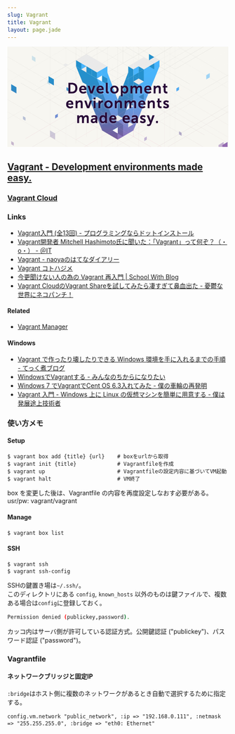 ```yaml
---
slug: Vagrant
title: Vagrant
layout: page.jade
---
```


![Vagrant](/assets/img/vagrant.png)

## [Vagrant - Development environments made easy.](http://www.vagrantup.com/)

### [Vagrant Cloud](https://vagrantcloud.com/)

### Links

- [Vagrant入門 (全13回) - プログラミングならドットインストール](http://dotinstall.com/lessons/basic_vagrant)
- [Vagrant開発者 Mitchell Hashimoto氏に聞いた：「Vagrant」って何ぞ？（・o・） - ＠IT](http://www.atmarkit.co.jp/ait/articles/1307/22/news076.html)
- [Vagrant - naoyaのはてなダイアリー](http://d.hatena.ne.jp/naoya/20130205/1360062070)
- [Vagrant コトハジメ](https://gist.github.com/voluntas/5525719)
- [今更聞けない人の為の Vagrant 再入門 | School With Blog](http://blog.schoolwith.me/vagrant-re-introduction/)
- [Vagrant CloudのVagrant Shareを試してみたら凄すぎて鼻血出た - 憂鬱な世界にネコパンチ！](http://nekopunch.hatenablog.com/entry/2014/03/11/223250)

#### Related
- [Vagrant Manager](http://vagrantmanager.com/)

#### Windows
- [Vagrant で作ったり壊したりできる Windows 環境を手に入れるまでの手順 - てっく煮ブログ](http://tech.nitoyon.com/ja/blog/2014/02/20/vagrant-win-guest/)
- [WindowsでVagrantする - みんなのちからになりたい](http://ginzanomama.hatenablog.com/entry/2013/08/15/211532)
- [Windows 7 でVagrantでCent OS 6.3入れてみた - 僕の車輪の再発明](http://kazuph.hateblo.jp/entry/2013/02/05/234243)
- [Vagrant 入門 - Windows 上に Linux の仮想マシンを簡単に用意する - 僕は発展途上技術者](http://blog.champierre.com/973)

### 使い方メモ

#### Setup

    $ vagrant box add {title} {url}    # boxをurlから取得
    $ vagrant init {title}             # Vagrantfileを作成
    $ vagrant up                       # Vagrantfileの設定内容に基づいてVM起動
    $ vagrant halt                     # VM終了

box を変更した後は、Vagrantfile の内容を再度設定しなおす必要がある。  
usr/pw: vagrant/vagrant

#### Manage

    $ vagrant box list

#### SSH

    $ vagrant ssh
    $ vagrant ssh-config

SSHの鍵置き場は`~/.ssh/`。  
このディレクトリにある `config`, `known_hosts` 以外のものは鍵ファイルで、複数ある場合は`config`に登録しておく。  
```bash
Permission denied (publickey,password).
```
カッコ内はサーバ側が許可している認証方式。公開鍵認証 ("publickey")、パスワード認証 ("password")。


### Vagrantfile

#### ネットワークブリッジと固定IP

`:bridge`はホスト側に複数のネットワークがあるとき自動で選択するために指定する。

    config.vm.network "public_network", :ip => "192.168.0.111", :netmask => "255.255.255.0", :bridge => "eth0: Ethernet"
